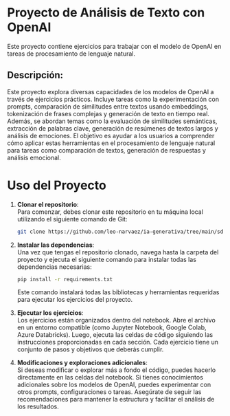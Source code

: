 # Proyecto de Análisis de Texto con OpenAI

Este proyecto contiene ejercicios para trabajar con el modelo de OpenAI en tareas de procesamiento de lenguaje natural.

## Descripción:

Este proyecto explora diversas capacidades de los modelos de OpenAI a través de ejercicios prácticos. Incluye tareas como la experimentación con prompts, comparación de similitudes entre textos usando embeddings, tokenización de frases complejas y generación de texto en tiempo real. Además, se abordan temas como la evaluación de similitudes semánticas, extracción de palabras clave, generación de resúmenes de textos largos y análisis de emociones. El objetivo es ayudar a los usuarios a comprender cómo aplicar estas herramientas en el procesamiento de lenguaje natural para tareas como comparación de textos, generación de respuestas y análisis emocional.


# Uso del Proyecto

1. **Clonar el repositorio**:  
   Para comenzar, debes clonar este repositorio en tu máquina local utilizando el siguiente comando de Git:
   ```bash
   git clone https://github.com/leo-narvaez/ia-generativa/tree/main/sdk-python
    ```
2. **Instalar las dependencias**:  
   Una vez que tengas el repositorio clonado, navega hasta la carpeta del proyecto y ejecuta el siguiente comando para instalar todas las dependencias necesarias:

   ```bash
   pip install -r requirements.txt
   ```
   Este comando instalará todas las bibliotecas y herramientas requeridas para ejecutar los ejercicios del proyecto.

3. **Ejecutar los ejercicios**:  
   Los ejercicios están organizados dentro del notebook. Abre el archivo en un entorno compatible (como Jupyter Notebook, Google Colab, Azure Databricks). Luego, ejecuta las celdas de código siguiendo las instrucciones proporcionadas en cada sección. Cada ejercicio tiene un conjunto de pasos y objetivos que deberás cumplir.

4. **Modificaciones y exploraciones adicionales**:  
   Si deseas modificar o explorar más a fondo el código, puedes hacerlo directamente en las celdas del notebook. Si tienes conocimientos adicionales sobre los modelos de OpenAI, puedes experimentar con otros prompts, configuraciones o tareas. Asegúrate de seguir las recomendaciones para mantener la estructura y facilitar el análisis de los resultados.
